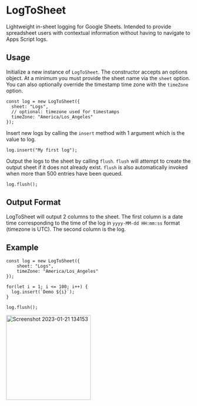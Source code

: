 # LogToSheet
Lightweight in-sheet logging for Google Sheets. Intended to provide spreadsheet users with contextual information without having to navigate to Apps Script logs.

## Usage
Initialize a new instance of `LogToSheet`. The constructor accepts an options object. At a minimum you must provide the sheet name via the `sheet` option.
You can also optionally override the timestamp time zone with the `timeZone` option.
```
const log = new LogToSheet({
  sheet: "Logs",
  // optional: timezone used for timestamps
  timeZone: "America/Los_Angeles"
});
```
Insert new logs by calling the  ```insert``` method with 1 argument which is the value to log. 
```
log.insert("My first log");
```
Output the logs to the sheet by calling `flush`. `flush` will attempt to create
the output sheet if it does not already exist. `flush` is also automatically
invoked when more than 500 entries have been queued.
```
log.flush();
```
## Output Format
LogToSheet will output 2 columns to the sheet. The first column is a date time corresponding to the time of the log in ```yyyy-MM-dd HH:mm:ss``` format (timezone is UTC). The second column is the log.
## Example
```
const log = new LogToSheet({
    sheet: "Logs",
    timeZone: "America/Los_Angeles"
});

for(let i = 1; i <= 100; i++) {
  log.insert(`Demo ${i}`);
}

log.flush();
```
<img width="230" alt="Screenshot 2023-01-21 134153" src="https://user-images.githubusercontent.com/49938659/213867317-d355350c-ea0e-4b2f-94bc-1e7ae6a32dc7.png">

